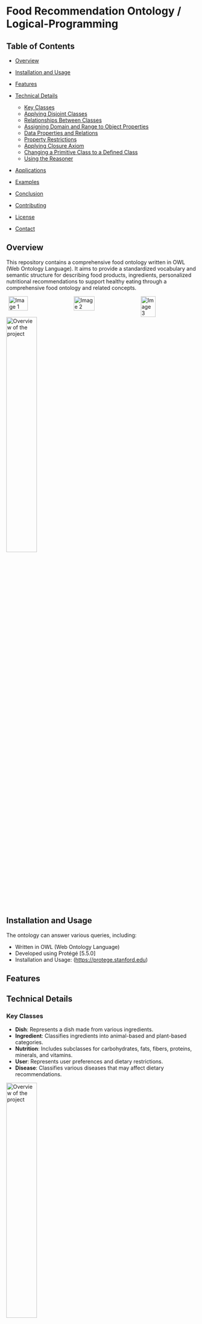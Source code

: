 
# Food Recommendation Ontology / Logical-Programming

## Table of Contents
- [Overview](#overview)
- [Installation and Usage](#installation-and-usage)
- [Features](#features)
- [Technical Details](#technical-details)
  - [Key Classes](#key-classes)
  - [Applying Disjoint Classes](#applying-disjoint-classes)
  - [Relationships Between Classes](#relationships-between-classes)
  - [Assigning Domain and Range to Object Properties](#assigning-domain-and-range-to-object-properties)
  - [Data Properties and Relations](#data-properties-and-relations)
  - [Property Restrictions](#property-restrictions)
  - [Applying Closure Axiom](#applying-closure-axiom)
  - [Changing a Primitive Class to a Defined Class](#changing-a-primitive-class-to-a-defined-class)
  - [Using the Reasoner](#using-the-reasoner)

- [Applications](#applications)
- [Examples](#examples)
- [Conclusion](#conclusion)
- [Contributing](#contributing)
- [License](#license)
- [Contact](#contact)













## Overview
This repository contains a comprehensive food ontology written in OWL (Web Ontology Language). It aims to provide a standardized vocabulary and semantic structure for describing food products, ingredients, personalized nutritional recommendations to support healthy eating through a comprehensive food ontology and related concepts.
<div style="display: flex; justify-content: space-around;">
    <img src="Technical_Details/Details_Pics/metrics_pic1.png" alt="Image 1" width="32%">
    <img src="Technical_Details/Details_Pics/metrics_pic2.png" alt="Image 2" width="33%">
    <img src="Technical_Details/Details_Pics/metrics_pic3.png" alt="Image 3" width="28%">
</div>

<img src="Images/all.png" alt="Overview of the project" width="40%">

## Installation and Usage
The ontology can answer various queries, including:
- Written in OWL (Web Ontology Language)
- Developed using Protégé [5.5.0]
- Installation and Usage: (https://protege.stanford.edu)

## Features

## Technical Details
### Key Classes
- **Dish**: Represents a dish made from various ingredients.
- **Ingredient**: Classifies ingredients into animal-based and plant-based categories.
- **Nutrition**: Includes subclasses for carbohydrates, fats, fibers, proteins, minerals, and vitamins.
- **User**: Represents user preferences and dietary restrictions.
- **Disease**: Classifies various diseases that may affect dietary recommendations.
<img src="Images/class_pic1.png" alt="Overview of the project" width="40%">

### Applying Disjoint Classes
- Classes that cannot overlap:
  - Example: Vitamin and carbohydrate are disjoint, meaning an instance cannot be both.
<img src="Technical_Details/Details_Pics/Disjoint_pic.png" alt="Overview of the project" width="40%">


### Assigning Domain and Range to Object Properties
| Object Property       | Domains         | Ranges         | Characteristics     |
|-----------------------|-----------------|-----------------|----------------------|
| hasIngredient         | Dish            | Ingredient      |                      |
| isIngredientOf        | Ingredient      | Dish            | Inverse Relationship  |
| hasNutrient           | Ingredients     | Nutrition       | Transitive           |
| hasSpicyLevel         | Dish            | Level_Of_Spicy | Functional           |

- **hasIngredient**: Links dishes to their ingredients.
- **hasNutrient**: Connects ingredients to their nutritional content.
- **servedAsMeal**: Specifies when a dish can be served (e.g., breakfast, lunch, dinner).
<img src="Technical_Details/Details_Pics/Domain_Range.png" alt="Overview of the project" width="60%">


### Data Properties and Relations
| Top Data Properties    | Characteristic | Type    |
|------------------------|----------------|---------|
| hasCalorieValue        | Functional     | Integer |
| hasSaltAmountGram      | Functional     | Integer |
| hasSugarAmountGram     | Functional     | Integer |
<img src="Technical_Details/Details_Pics/data_property1.png" alt="Overview of the project" width="50%">
<img src="Technical_Details/Details_Pics/data_property3.png" alt="Overview of the project" width="50%">
<img src="Technical_Details/Details_Pics/data_property2.png" alt="Overview of the project" width="50%">

### Property Restrictions
Utilizes property restrictions like existential and universal quantifiers to define complex dishes, vegan dishes, and more.
- **Complex_Dish**: Dish and (hasIngredient min 10 owl:Thing)
- **VeganDish**: Dish and (hasIngredient only PlantBasedIngredient)
- **HighProteinDish**: Dish and ((hasIngredient some Bean) or (hasIngredient some Chickpea) or (hasIngredient some Lentil) or (hasIngredient some Quinoa))
<img src="Technical_Details/Details_Pics/Property%20Restriction.png" alt="Overview of the project" width="70%">

### Applying Closure Axiom
- Example: Hummus can only be made with Chickpea, Olive oil, Pepper, and Salt.
<img src="Technical_Details/Details_Pics/Closure_Axiom.png" alt="Overview of the project" width="70%">

### Changing a Primitive Class to a Defined Class
- By adding sufficient conditions to necessary conditions, a primitive class can be transformed into a defined class.

### Using the Reasoner
- The reasoner checks the consistency of statements and definitions in the ontology and helps maintain the hierarchy.

### Visual Representations
- Include relevant images or diagrams to illustrate the relationships and class structures.








## Property Restrictions


## Applications
The ontology can be applied in various domains, including restaurants, the food industry, and domestic settings.

## Examples
Expected queries to be answered, such as:
- Recommend the user dishes based on the ingredients
- Recommend the user dishes based on the nutrition.
- Recommend the user dishes based on amount of calorie.
- Recommend the user dishes based on different categories such as, high protein dishes, vegan dishes, complex dishes, and different meals.
- Recommend the user dishes based on their allergy.
- Recommend the user dishes based on their disease.

## Authors and Contributions
This project builds on works by several authors, including Dooley et al., and utilizes methodologies from Horridge et al. and Neuhaus & Brodaric.

## Conclusion
The Food Recommendation Ontology is a versatile tool for suggesting dishes that meet users' nutritional needs and preferences, promoting healthier eating habits.
 
## Contributing
[Guidelines for contributing to the project]

## License
This project is licensed under [specify license].

## Contact
For questions or feedback, please contact [your contact information].














